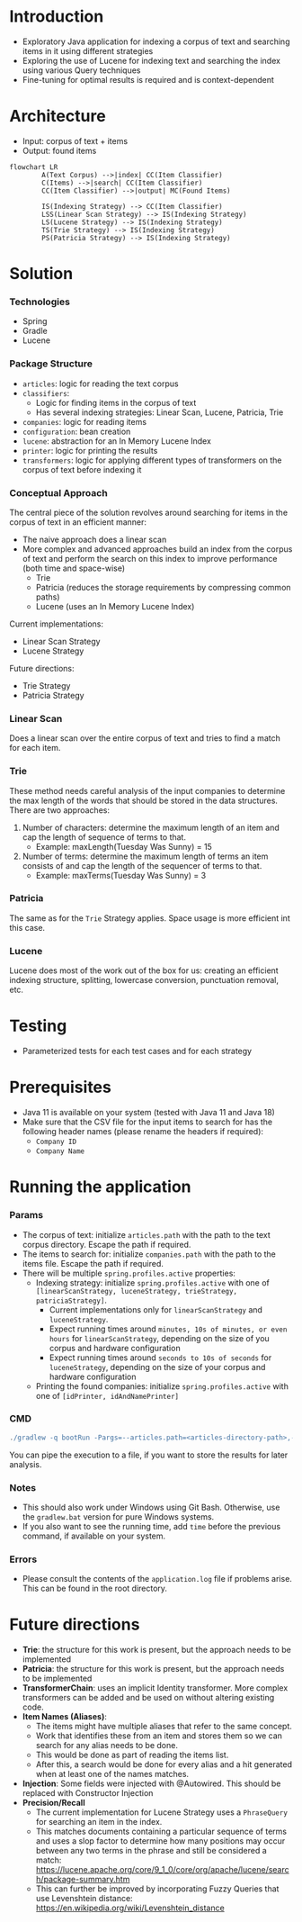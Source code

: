 # Introduction
- Exploratory Java application for indexing a corpus of text and searching items in it using different strategies
- Exploring the use of Lucene for indexing text and searching the index using various Query techniques
- Fine-tuning for optimal results is required and is context-dependent


# Architecture 
- Input: corpus of text + items
- Output: found items

```mermaid
flowchart LR
        A(Text Corpus) -->|index| CC(Item Classifier)
        C(Items) -->|search| CC(Item Classifier)
        CC(Item Classifier) -->|output| MC(Found Items)
    
        IS(Indexing Strategy) --> CC(Item Classifier)
        LSS(Linear Scan Strategy) --> IS(Indexing Strategy)
        LS(Lucene Strategy) --> IS(Indexing Strategy)
        TS(Trie Strategy) --> IS(Indexing Strategy)
        PS(Patricia Strategy) --> IS(Indexing Strategy)
```

# Solution
### Technologies
- Spring
- Gradle
- Lucene

### Package Structure
- `articles`: logic for reading the text corpus
- `classifiers`:
  - Logic for finding items in the corpus of text
  - Has several indexing strategies: Linear Scan, Lucene, Patricia, Trie
- `companies`: logic for reading items
- `configuration`: bean creation
- `lucene`: abstraction for an In Memory Lucene Index
- `printer`: logic for printing the results
- `transformers`: logic for applying different types of transformers on the corpus of text before indexing it

### Conceptual Approach
The central piece of the solution revolves around searching for items in the corpus of text in an efficient manner:
- The naive approach does a linear scan
- More complex and advanced approaches build an index from the corpus of text and perform the search on this index to improve performance (both time and space-wise)
  - Trie
  - Patricia (reduces the storage requirements by compressing common paths)
  - Lucene (uses an In Memory Lucene Index)

Current implementations:
- Linear Scan Strategy
- Lucene Strategy

Future directions:
- Trie Strategy
- Patricia Strategy

### Linear Scan
Does a linear scan over the entire corpus of text and tries to find a match for each item.

### Trie 
These method needs careful analysis of the input companies to determine the max length of the words that should be stored in the data structures. 
There are two approaches:
1. Number of characters: determine the maximum length of an item and cap the length of sequence of terms to that. 
   - Example: maxLength(Tuesday Was Sunny) = 15
2. Number of terms: determine the maximum length of terms an item consists of and cap the length of the sequencer of terms to that.
   - Example: maxTerms(Tuesday Was Sunny) = 3

### Patricia
The same as for the `Trie` Strategy applies. Space usage is more efficient int this case.

### Lucene
Lucene does most of the work out of the box for us: creating an efficient indexing structure, splitting, lowercase conversion, punctuation removal, etc.
 
# Testing
- Parameterized tests for each test cases and for each strategy

# Prerequisites
- Java 11 is available on your system (tested with Java 11 and Java 18)
- Make sure that the CSV file for the input items to search for has the following header names (please rename the headers if required):
  - `Company ID`
  - `Company Name`

# Running the application

### Params
- The corpus of text: initialize `articles.path` with the path to the text corpus directory. Escape the path if required. 
- The items to search for: initialize `companies.path` with the path to the items file. Escape the path if required.
- There will be multiple `spring.profiles.active` properties:
  - Indexing strategy: initialize `spring.profiles.active` with one of `[linearScanStrategy, luceneStrategy, trieStrategy, patriciaStrategy]`. 
    - Current implementations only for `linearScanStrategy` and `luceneStrategy`.
    - Expect running times around `minutes, 10s of minutes, or even hours` for `linearScanStrategy`, depending on the size of you corpus and hardware configuration
    - Expect running times around `seconds to 10s of seconds` for `luceneStrategy`, depending on the size of your corpus and hardware configuration
  - Printing the found companies: initialize `spring.profiles.active` with one of `[idPrinter, idAndNamePrinter]`

### CMD

```groovy
./gradlew -q bootRun -Pargs=--articles.path=<articles-directory-path>,--companies.path=<companies-file-path>,--spring.profiles.active=luceneStrategy,--spring.profiles.active=idAndNamePrinter
```

You can pipe the execution to a file, if you want to store the results for later analysis.

### Notes
- This should also work under Windows using Git Bash. Otherwise, use the `gradlew.bat` version for pure Windows systems.
- If you also want to see the running time, add `time` before the previous command, if available on your system.

### Errors
- Please consult the contents of the `application.log` file if problems arise. This can be found in the root directory.

# Future directions
- **Trie**: the structure for this work is present, but the approach needs to be implemented
- **Patricia**: the structure for this work is present, but the approach needs to be implemented
- **TransformerChain**: uses an implicit Identity transformer. More complex transformers can be added and be used on without altering existing code.
- **Item Names (Aliases)**: 
  - The items might have multiple aliases that refer to the same concept. 
  - Work that identifies these from an item and stores them so we can search for any alias needs to be done. 
  - This would be done as part of reading the items list. 
  - After this, a search would be done for every alias and a hit generated when at least one of the names matches.
- **Injection**: Some fields were injected with @Autowired. This should be replaced with Constructor Injection
- **Precision/Recall**
  - The current implementation for Lucene Strategy uses a `PhraseQuery` for searching an item in the index.
  - This matches documents containing a particular sequence of terms and uses a slop factor to determine how many positions may occur between any two terms in the phrase and still be considered a match: https://lucene.apache.org/core/9_1_0/core/org/apache/lucene/search/package-summary.htm 
  - This can further be improved by incorporating Fuzzy Queries that use Levenshtein distance: https://en.wikipedia.org/wiki/Levenshtein_distance

